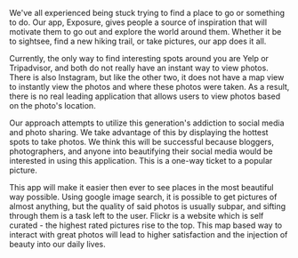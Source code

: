   We've all experienced being stuck trying to find a place to go or something to do. Our app, Exposure, gives people a source of inspiration that will motivate them to go out and explore the world around them. Whether it be to sightsee, find a new hiking trail, or take pictures, our app does it all.
  
Currently, the only way to find interesting spots around you are Yelp or Tripadvisor, and both do not really have an instant way to view photos. There is also Instagram, but like the other two, it does not have a map view to instantly view the photos and where these photos were taken. As a result, there is no real leading application that allows users to view photos based on the photo's location.

  Our approach attempts to utilize this generation's addiction to social media and photo sharing. We take advantage of this by displaying the hottest spots to take photos. We think this will be successful because bloggers, photographers, and anyone into beautifying their social media would be interested in using this application. This is a one-way ticket to a popular picture.
  
  This app will make it easier then ever to see places in the most beautiful way possible. Using google image search, it is possible to get pictures of almost anything, but the quality of said photos is usually subpar, and sifting through them is a task left to the user. Flickr is a website which is self curated - the highest rated pictures rise to the top. This map based way to interact with great photos will lead to higher satisfaction and the injection of beauty into our daily lives.
